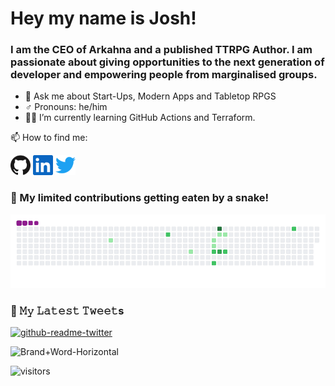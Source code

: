 # Hey my name is Josh!

### I am the CEO of Arkahna and a published TTRPG Author. I am passionate about giving opportunities to the next generation of developer and empowering people from marginalised groups.

- 💬 Ask me about Start-Ups, Modern Apps and Tabletop RPGS 
- :male_sign: Pronouns: he/him
- :man_teacher: I’m currently learning GitHub Actions and Terraform.

📫 How to find me:

<a href="https://github.com/joshuaboys"><img alt="GitHub" height="32" width="32" src="assets/github.svg"></a>
<a href="https://linkedin.com/in/joshboys"><img alt="LinkedIn" height="32" width="32" src="assets/linkedin.svg"></a>
<a href="https://twitter.com/aneki"><img alt="Twitter" height="32" width="32" src="assets/twitter.svg"></a>


### :snake: My limited contributions getting eaten by a snake!
![snake gif](https://github.com/joshuaboys/joshuaboys/blob/output/github-contribution-grid-snake.gif)


### 🔔 𝙼𝚢 𝙻𝚊𝚝𝚎𝚜𝚝 𝚃𝚠𝚎𝚎𝚝s
[![github-readme-twitter](https://github-readme-twitter.gazf.vercel.app/api?id=aneki)](https://github.com/joshuaboys/github-readme-twitter)


![Brand+Word-Horizontal](https://user-images.githubusercontent.com/38293002/132086825-0d716440-6649-42d2-8ece-7ebf6cb870b7.png)

![visitors](https://visitor-badge.glitch.me/badge?page_id=joshuaboys.joshuaboys&left_color=green&right_color=red)

